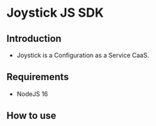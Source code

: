 # Joystick JS SDK

## Introduction

- Joystick is a Configuration as a Service CaaS.

## Requirements

- NodeJS 16

## How to use

